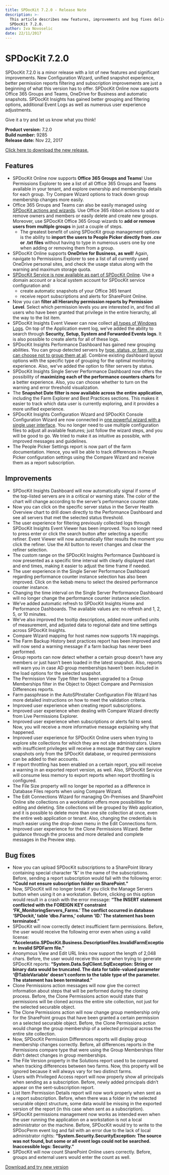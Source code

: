 ```yaml
---
title: SPDocKit 7.2.0 - Release Note
description: >-
  This article describes new features, improvements and bug fixes delivered in
  SPDocKit 7.2.0.
author: Iva Novoselic
date: 22/11/2017
---
```


# SPDocKit 7.2.0

SPDocKit 7.2.0 is a minor release with a lot of new features and significant improvements. New Configuration Wizard, unified snapshot experience, better permission reports filtering and subscription improvements are just a beginning of what this version has to offer. SPDocKit Online now supports Office 365 Groups and Teams, OneDrive for Business and automatic snapshots. SPDocKit Insights has gained better grouping and filtering options, additional Event Logs as well as numerous user experience adjustments.

Give it a try and let us know what you think!

**Product version:** 7.2.0  
**Build number:** 9285  
**Release date:** Nov 22, 2017

[Click here to download the new release.](https://www.spdockit.com/downloads/)

## Features

* SPDocKit Online now supports **Office 365 Groups and Teams**! Use Permissions Explorer to see a list of all Office 365 Groups and Teams available in your tenant, and explore ownership and membership details for each group. Try Compare Wizard options to track down group membership changes more easily.
* Office 365 Groups and Teams can also be easily managed using [SPDocKit actions and wizards](https://github.com/SysKitTeam/docs-spdockit/tree/3922706bedc5e157e3a4088643bb0db959ebafe0/spdockit-spo/office-365-groups-and-teams.md). Use Office 365 ribbon actions to add or remove owners and members or easily delete and create new groups. Moreover, use SPDocKit Office 365 Group wizards to **add or remove users from multiple groups** in just a couple of steps.
  * The greatest benefit of using SPDocKit group management options is the ability to **import the users to People Picker directly from .csv or .txt files** without having to type in numerous users one by one when adding or removing them from a group.
* SPDocKit Online supports **OneDrive for Business, as well**! Again, navigate to Permissions Explorer to see a list of all currently used OneDrive personal sites, and check the usage status along with the warning and maximum storage quota.
* [SPDocKit Service is now available as part of SPDocKit Online](../spdockit-spo/spo-snapshots.md). Use a domain account or a local system account for SPDocKit service configuration and:
  * create automatic snapshots of your Office 365 tenant
  * receive report subscriptions and alerts for SharePoint Online.
* Now you can **filter all Hierarchy permission reports by Permission Level**. Select which permission levels you are interested in, and find all users who have been granted that privilege in the entire hierarchy, all the way to the list item.
* SPDocKit Insights Event Viewer can now collect [all types of Windows Logs](../spdockit-insights/customize-settings.md). On top of the Application event log, we’ve added the ability to search through **Security, Setup, System and Forwarded Events logs**. It is also possible to create alerts for all of these logs.
* SPDocKit Insights Performance Dashboard has gained new grouping abilities. You can group detected servers by [type, status, or farm, or you can choose not to group them at all](../spdockit-insights/insights-performance.md). Combine existing dashboard layout options with the specific type of grouping for the optimal monitoring experience. Also, we've added the option to filter servers by status.
* SPDocKit Insights Single Server Performance Dashboard now offers the possibility of **maximizing each of the performance counters charts** for a better experience. Also, you can choose whether to turn on the warning and error threshold visualization.
* The **Snapshot Date filter is now available across the entire application**, including the Farm Explorer and Best Practices sections. This makes it easier to track which data user is currently exploring, and it provides a more unified experience.
* SPDocKit Insights Configuration Wizard and SPDocKit Console Configuration Wizard are now connected in [one powerful wizard with a single user interface](../configuration/configure-spdockit.md). You no longer need to use multiple configuration files to adjust all available features; just follow the wizard steps, and you will be good to go. We tried to make it as intuitive as possible, with improved messages and guidelines.
* The People Picker Settings report is now part of the farm documentation. Hence, you will be able to track differences in People Picker configuration settings using the Compare Wizard and receive them as a report subscription.

## Improvements

* SPDocKit Insights Dashboard will now automatically signal if some of the top-listed servers are in a critical or warning state. The color of the chart will change according to the server’s performance counter state.
* Now you can click on the specific server status in the Server Health Overview chart to drill down directly to the Performance Dashboard and see all servers that met the selected status threshold.
* The user experience for filtering previously collected logs through SPDocKit Insights Event Viewer has been improved. You no longer need to press enter or click the search button after selecting a specific refiner. Event Viewer will now automatically filter results the moment  you click the refiner. Use the All button to revert changes and clear the refiner selection.
* The custom range on the SPDocKit Insights Performance Dashboard is now presented as a specific time interval with clearly displayed start and end times, making it easier to adjust the time frame if needed.
* The user experience in the Single Server Performance Dashboard regarding performance counter instance selection has also been improved. Click on the kebab menu to select the desired performance counter instance.
* Changing the time interval on the Single Server Performance Dashboard will no longer change the performance counter instance selection.
* We’ve added automatic refresh to SPDocKit Insights Home and Performance Dashboards. The available values are: no refresh and 1, 2, 5, or 10 minutes.
* We’ve also improved the tooltip descriptions, added more unified units of measurement, and adjusted data to regional date and time settings across SPDocKit Insights.
* Compare Wizard mapping for host names now supports 1:N mappings.
* The Farm Backup History best practices report has been improved and will now send a warning message if a farm backup has never been performed. 
* Group reports can now detect whether a certain group doesn’t have any members or just hasn’t been loaded in the latest snapshot. Also, reports will warn you in case AD group memberships haven’t been included in the load options for the selected snapshot.
* The Permission View Type filter has been upgraded to a Group Memberships filter in the Object to Object  Compare and Permission Differences reports. 
* Farm passphrase in the AutoSPInstaller Configuration File Wizard has more detailed instructions on how to meet the validation criteria.
* Improved user experience when creating report subscriptions.
* Improved user experience when dealing with Compare Wizard directly from Live Permissions Explorer.
* Improved user experience when subscriptions or alerts fail to send. Now, you will receive a more informative message explaining why that happened.
* Improved user experience for SPDocKit Online users when trying to explore site collections for which they are not site administrators. Users with insufficient privileges will receive a message that they can explore snapshots only from the SPDocKit database, or required permissions can be added to their accounts.
* If report throttling has been enabled on a certain report, you will receive a warning in an exported report version, as well. Also, SPDocKit Service will consume less memory to export reports when report throttling is configured.
* The File Size property will no longer be reported as a difference in Database Files reports when using Compare Wizard.
* The Edit Connections Wizard for managing On-Premises and SharePoint Online site collections on a workstation offers more possibilities for editing and deleting. Site collections will be grouped by Web application, and it is possible to delete more than one site collection at once, even the entire web application or tenant. Also, changing the credentials is much easier using the drop-down menu in the Edit Connections form.
* Improved user experience for the Clone Permissions Wizard. Better guidance through the process and more detailed and complete messages in the Preview step.

## Bug fixes

* Now you can upload SPDocKit subscriptions to a SharePoint library containing special character “&” in the name of the subscriptions. Before, sending a report subscription would fail with the following error: **"Could not ensure subscription folder on SharePoint."**
* Now, SPDocKit will no longer break if you click the Manage Servers button when using it on a workstation. Before, clicking on this option would result in a crash with the error message: **“The INSERT statement conflicted with the FOREIGN KEY constraint ‘FK\_MonitoringServers\_Farms.’ The conflict occurred in database ‘SPDockit,’ table ‘dbo.Farms,’ column 'ID.' The statement has been terminated.”**
* SPDocKit will now correctly detect insufficient farm permissions. Before, the user would receive the following error even when using a valid license: **“Acceleratio.SPDocKit.Business.DescriptionFiles.InvalidFarmException: Invalid SPDFarm file."**
* Anonymous View and Edit URL links now support the length of 2,048 chars. Before, the user would receive this error when trying to generate SPDocKit reports: **“System.Data.SqlClient.SqlException: String or binary data would be truncated. The data for table-valued parameter ‘@TableVariable’ doesn't conform to the table type of the parameter. The statement has been terminated."**
* Clone Permissions action messages will now give the correct information about steps that will be performed during the cloning process. Before, the Clone Permissions action would state that permissions will be cloned across the entire site collection, not just for the selected securable object.
* The Clone Permissions action will now change group membership only for the SharePoint groups that have been granted a certain permission on a selected  securable object. Before, the Clone Permissions action would change the group membership of a selected principal across the entire site collection. 
* Now, SPDocKit Permission Differences reports will display group membership changes correctly. Before, all differences reports in the Permissions compare type that were using the Group Memberships filter didn’t detect changes in group memberships.  
* The File Version property in the Solutions report used to be compared when tracking differences between two farms. Now, this property will be ignored because it will always vary for two distinct farms.
* Users with Privileged Access report will now properly show all principals when sending as a subscription. Before, newly added principals didn’t appear on the sent-subscription report.
* List Item Permission Details report will now work properly when sent as a report subscription. Before, when there was a folder in the selected securable object structure, some data would be missing in the exported version of the report \(in this case when sent as a subscription\).
* SPDocKit permissions management now works as intended even when the user running the application on a workstation is not a local administrator on the machine. Before, SPDocKit would try to write to the SPDocPerm event log and fail with an error due to the lack of local administrator rights: **“System.Security.SecurityException: The source was not found, but some or all event logs could not be searched. Inaccessible logs: Security.”**
* SPDocKit will now count SharePoint Online users correctly.  Before, groups and external users would enter the count as well.

[Download and try new version](https://www.spdockit.com/downloads/)


